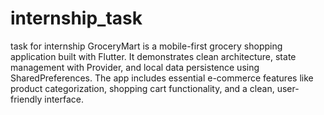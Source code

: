 # internship_task
task for internship
GroceryMart is a mobile-first grocery shopping application built with Flutter. It demonstrates clean architecture, state management with Provider, and local data persistence using SharedPreferences. The app includes essential e-commerce features like product categorization, shopping cart functionality, and a clean, user-friendly interface.
